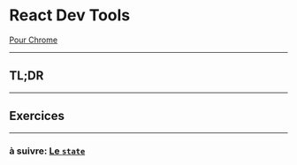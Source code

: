# React Dev Tools

[Pour Chrome](https://chrome.google.com/webstore/detail/react-developer-tools/fmkadmapgofadopljbjfkapdkoienihi)

---

## TL;DR


---

## Exercices

---

### à suivre: [Le `state`](../3_state/index.md)
